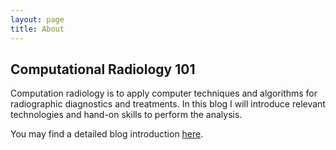 ```yaml
---
layout: page
title: About
---
```

## Computational Radiology 101

Computation radiology is to apply computer techniques and algorithms for radiographic diagnostics and treatments. In this blog I will introduce relevant technologies and hand-on skills to perform the analysis.

You may find a detailed blog introduction [here](https://jackyko1991.github.io/journal/Blog-Introduction.html).
